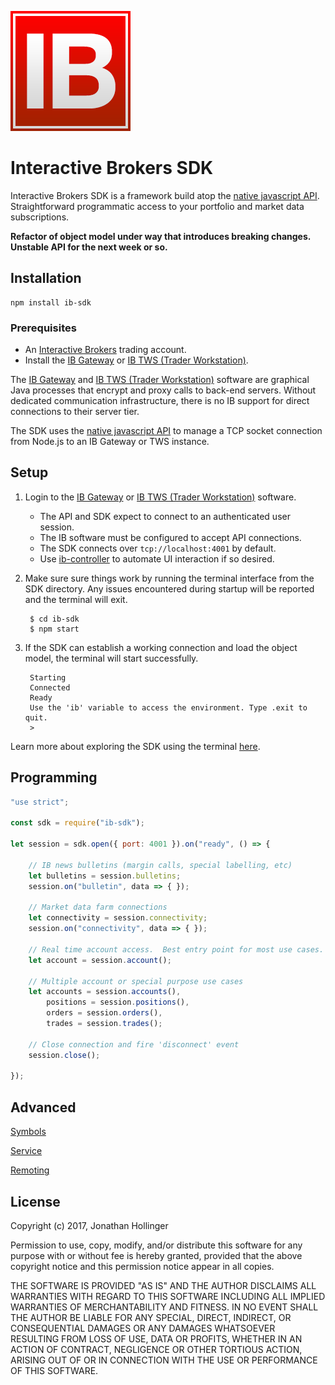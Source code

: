[![Logo](./ib-logo.png)](http://interactivebrokers.com/)

# Interactive Brokers SDK

Interactive Brokers SDK is a framework build atop the [native javascript API](https://github.com/pilwon/node-ib).  Straightforward programmatic access to your portfolio and market data subscriptions.

__Refactor of object model under way that introduces breaking changes.  Unstable API for the next week or so.__

## Installation

    npm install ib-sdk

### Prerequisites

* An [Interactive Brokers](https://www.interactivebrokers.com/) trading account.
* Install the [IB Gateway](http://interactivebrokers.github.io) or [IB TWS (Trader Workstation)](https://www.interactivebrokers.com/en/index.php?f=674&ns=T).

The [IB Gateway](http://interactivebrokers.github.io) and [IB TWS (Trader Workstation)](https://www.interactivebrokers.com/en/index.php?f=674&ns=T) software are graphical Java processes that encrypt and proxy calls to back-end servers.  Without dedicated communication infrastructure, there is no IB support for direct connections to their server tier.

The SDK uses the [native javascript API](https://github.com/pilwon/node-ib) to manage a TCP socket connection from Node.js to an IB Gateway or TWS instance.

## Setup

1. Login to the [IB Gateway](http://interactivebrokers.github.io) or [IB TWS (Trader Workstation)](https://www.interactivebrokers.com/en/index.php?f=674&ns=T) software.
    * The API and SDK expect to connect to an authenticated user session.
    * The IB software must be configured to accept API connections.
    * The SDK connects over `tcp://localhost:4001` by default.
    * Use [ib-controller](https://github.com/ib-controller/ib-controller/releases) to automate UI interaction if so desired.
2. Make sure sure things work by running the terminal interface from the SDK directory.  Any issues encountered during startup will be reported and the terminal will exit.

        $ cd ib-sdk
        $ npm start
    
3. If the SDK can establish a working connection and load the object model, the terminal will start successfully.


        Starting
        Connected
        Ready
        Use the 'ib' variable to access the environment. Type .exit to quit.
        > 

Learn more about exploring the SDK using the terminal [here](./docs/terminal.md).

## Programming

```javascript
"use strict";

const sdk = require("ib-sdk");

let session = sdk.open({ port: 4001 }).on("ready", () => {
    
    // IB news bulletins (margin calls, special labelling, etc)
    let bulletins = session.bulletins;
    session.on("bulletin", data => { });
    
    // Market data farm connections
    let connectivity = session.connectivity;
    session.on("connectivity", data => { });
    
    // Real time account access.  Best entry point for most use cases.
    let account = session.account();
    
    // Multiple account or special purpose use cases
    let accounts = session.accounts(),
        positions = session.positions(),
        orders = session.orders(),
        trades = session.trades();
    
    // Close connection and fire 'disconnect' event
    session.close();
    
});
```

## Advanced

[Symbols](./docs/symbols.md)

[Service](./docs/service.md)

[Remoting](./docs/remoting.md)

## License

Copyright (c) 2017, Jonathan Hollinger

Permission to use, copy, modify, and/or distribute this software for any purpose with or without fee is hereby granted, provided that the above copyright notice and this permission notice appear in all copies.

THE SOFTWARE IS PROVIDED "AS IS" AND THE AUTHOR DISCLAIMS ALL WARRANTIES WITH REGARD TO THIS SOFTWARE INCLUDING ALL IMPLIED WARRANTIES OF MERCHANTABILITY AND FITNESS. IN NO EVENT SHALL THE AUTHOR BE LIABLE FOR ANY SPECIAL, DIRECT, INDIRECT, OR CONSEQUENTIAL DAMAGES OR ANY DAMAGES WHATSOEVER RESULTING FROM LOSS OF USE, DATA OR PROFITS, WHETHER IN AN ACTION OF CONTRACT, NEGLIGENCE OR OTHER TORTIOUS ACTION, ARISING OUT OF OR IN CONNECTION WITH THE USE OR PERFORMANCE OF THIS SOFTWARE.